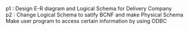 p1 : Design E-R diagram and Logical Schema for Delivery Company   
p2 : Change Logical Schema to satify BCNF and make Physical Schema   
Make user program to access certain information by using ODBC   